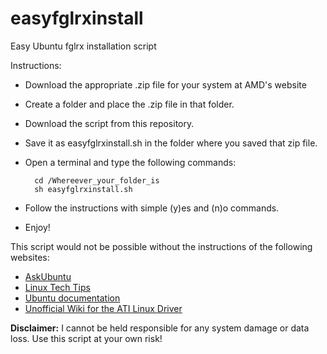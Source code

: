 easyfglrxinstall
================

Easy Ubuntu fglrx installation script

Instructions:  
- Download the appropriate .zip file for your system at AMD's website  
- Create a folder and place the .zip file in that folder.  
- Download the script from this repository.  
- Save it as easyfglrxinstall.sh in the folder where you saved that zip file.  
- Open a terminal and type the following commands:

        cd /Whereever_your_folder_is
        sh easyfglrxinstall.sh

- Follow the instructions with simple (y)es and (n)o commands.  
- Enjoy!

This script would not be possible without the instructions of the following websites:

- [AskUbuntu](http://askubuntu.com)
- [Linux Tech Tips](http://www.linuxtechtips.com/)
- [Ubuntu documentation](https://help.ubuntu.com/)
- [Unofficial Wiki for the ATI Linux Driver](http://wiki.cchtml.com/)

**Disclaimer:** I cannot be held responsible for any system damage or data loss. Use this script at your own risk! 
